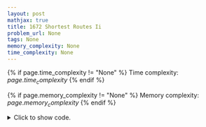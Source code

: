 ```yaml
---
layout: post
mathjax: true
title: 1672 Shortest Routes Ii
problem_url: None
tags: None
memory_complexity: None
time_complexity: None
---
```




{% if page.time_complexity != "None" %}
Time complexity: ${{ page.time_complexity }}$
{% endif %}

{% if page.memory_complexity != "None" %}
Memory complexity: ${{ page.memory_complexity }}$
{% endif %}

<details>
<summary>
<p style="display:inline">Click to show code.</p>
</summary>
```cpp
{% raw %}
using namespace std;
using ll = long long;
template <typename T>
using vx = vector<T>;
template <typename T>
using vvx = vector<vx<T>>;
const ll INF = 1e16;
const vvx<ll> floyd_warshall(int n, const vvx<int> &g)
{
    vvx<ll> dist(n + 1, vx<ll>(n + 1, 0));
    for (int i = 1; i <= n; i++)
    {
        for (int j = 1; j <= n; j++)
        {
            if (i == j)
                dist[i][j] = 0;
            else if (g[i][j])
                dist[i][j] = g[i][j];
            else
                dist[i][j] = INF;
        }
    }
    for (int k = 1; k <= n; k++)
    {
        for (int i = 1; i <= n; i++)
        {
            for (int j = 1; j <= n; j++)
            {
                dist[i][j] = min(dist[i][j], dist[i][k] + dist[k][j]);
            }
        }
    }
    return dist;
}
int main(void)
{
    int n, m, q, u, v, w;
    cin >> n >> m >> q;
    vvx<int> g(n + 1, vx<int>(n + 1, 0));
    while (m--)
    {
        cin >> u >> v >> w;
        if (g[u][v])
            w = min(w, g[u][v]);
        g[u][v] = w;
        g[v][u] = w;
    }
    auto ans = floyd_warshall(n, g);
    while (q--)
    {
        cin >> u >> v;
        cout << (ans[u][v] == INF ? -1 : ans[u][v]) << endl;
    }
    return 0;
}

{% endraw %}
```
</details>

